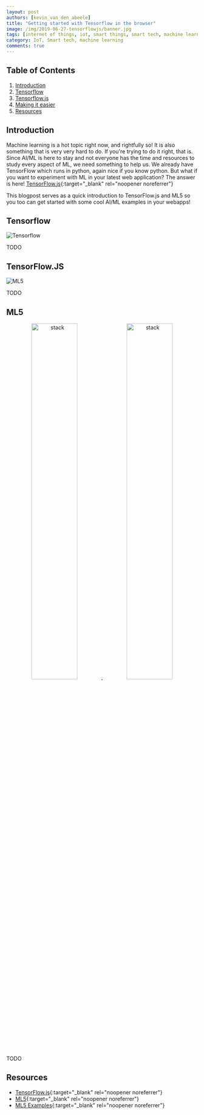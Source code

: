 ```yaml
---
layout: post
authors: [kevin_van_den_abeele]
title: "Getting started with Tensorflow in the browser"
image: /img/2019-06-27-tensorflowjs/banner.jpg
tags: [internet of things, iot, smart things, smart tech, machine learning, artificial intelligence, tensorflow, javascript, js, browser, node]
category: IoT, Smart tech, machine learning
comments: true
---
```

<link rel="stylesheet" href="https://cdnjs.cloudflare.com/ajax/libs/lightbox2/2.9.0/css/lightbox.css" />
<link rel="stylesheet" href="https://cdn.jsdelivr.net/npm/bootstrap-grid-only@1.0.0/bootstrap.css" />

<script src="https://cdnjs.cloudflare.com/ajax/libs/jquery/3.2.1/jquery.min.js"></script>
<script src="https://cdnjs.cloudflare.com/ajax/libs/lightbox2/2.9.0/js/lightbox.min.js"></script>
<script src="https://cdn.jsdelivr.net/npm/bootstrap-grid-only@1.0.0/index.min.js"></script>

## Table of Contents

1. [Introduction](#introduction)
2. [Tensorflow](#tensorflow)
4. [Tensorflow.js](#tensorflow.js)
5. [Making it easier](#ml5)
6. [Resources](#resources)

## Introduction

Machine learning is a hot topic right now, and rightfully so!
It is also something that is very very hard to do.
If you're trying to do it right, that is.
Since AI/ML is here to stay and not everyone has the time and resources to study every aspect of ML, we need something to help us.
We already have TensorFlow which runs in python, again nice if you know python.
But what if you want to experiment with ML in your latest web application?
The answer is here! [TensorFlow.js](https://www.tensorflow.org/js){:target="_blank" rel="noopener noreferrer"}

This blogpost serves as a quick introduction to TensorFlow.js and ML5 so you too can get started with some cool AI/ML examples in your webapps!

## Tensorflow

<img alt="Tensorflow" src="{{ '/img/2019-06-27-tensorflowjs/todo.jpg' | prepend: site.baseurl }}" class="image fit" style="margin:0px auto; max-width: 800px;">

TODO


## TensorFlow.JS

<img alt="ML5" src="{{ '/img/2019-06-27-tensorflowjs/todo.jpg' | prepend: site.baseurl }}" class="image fit" style="margin:0px auto; max-width: 800px;">

TODO



## ML5

<div style="text-align: center; margin: 0px auto;">
    <a href="{{ '/img/2019-06-27-tensorflowjs/todo.jpg' | prepend: site.baseurl }}" data-lightbox="ui" data-title="TODO">
        <img alt="stack" src="{{ '/img/2019-06-27-tensorflowjs/todo.jpg' | prepend: site.baseurl }}" class="image fit" style="margin:0px auto; width: 49%; display: inline-block;">
    </a>
     <a href="{{ '/img/2019-06-27-tensorflowjs/todo.jpg' | prepend: site.baseurl }}" data-lightbox="ui" data-title="TODO">
        <img alt="stack" src="{{ '/img/2019-06-27-tensorflowjs/todo.jpg' | prepend: site.baseurl }}" class="image fit" style="margin:0px auto; width: 49%; display: inline-block;">
    </a>
</div>

TODO

## Resources

- [TensorFlow.js](https://www.tensorflow.org/js){:target="_blank" rel="noopener noreferrer"}
- [ML5](https://ml5js.org/){:target="_blank" rel="noopener noreferrer"}
- [ML5 Examples](https://github.com/ordina-jworks/TensorFlow.js){:target="_blank" rel="noopener noreferrer"}